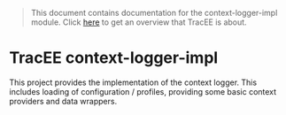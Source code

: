 > This document contains documentation for the context-logger-impl module. Click [here](/README.md) to get an overview that TracEE is about.

# TracEE context-logger-impl

This project provides the implementation of the context logger. This includes loading of configuration / profiles, providing some basic context providers and data wrappers.
